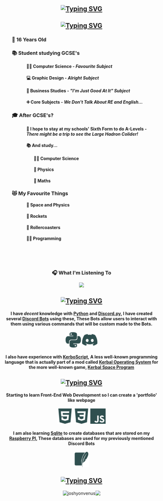 <h2 align="center">
    <a href="https://git.io/typing-svg">
        <img src="https://readme-typing-svg.demolab.com?font=Workbench&size=25&duration=4000&pause=1000&color=3783FF&background=FFFFFF00&center=true&vCenter=false&random=false&width=435&lines=Hey+there!+%F0%9F%91%8B;I+am+Joshua+Matthews+%3A-);I+am+16+years+old;Currently+revising+for+GCSE's" alt="Typing SVG" />
    </a>
</h2>
<div text-align="center" align="left" font-color=#5e5e5e>
    <h2 align="center">
        <a href="https://git.io/typing-svg">
            <img src="https://readme-typing-svg.demolab.com?font=Workbench&size=25&duration=4000&pause=1000&color=3783FF&background=FFFFFF00&center=true&vCenter=false&repeat=true&random=false&width=435&lines=About+Me;Very+(not)+Interesting" alt="Typing SVG" />
        </a>
    </h2>
    <div align="left">
        <ul>
                <h3 title="My Birthday Is October 20th!">
                    🧑 16 Years Old
                </h3>
                <h3>
                    📚 Student studying GCSE's
                </h3>
                <ul>
                    <ul>
                        <h4>
                            👨‍💻 Computer Science - <i>Favourite Subject</i>
                        </h4>
                    </ul>
                    <ul>
                        <h4>
                            💻 Graphic Design - <i>Alright Subject</i>
                        </h4>
                    </ul>
                    <ul>
                        <h4>
                            💼 Business Studies - <i>"I'm Just Good At It" Subject</i>
                        </h4>
                    </ul>
                    <ul>
                        <h4>
                            ➕ Core Subjects - <i>We Don't Talk About RE and English...</i>
                        </h4>
                    </ul>
                </ul>
                <h3>
                    🎓 After GCSE's?
                </h3>
                <ul>
                    <ul>
                        <h4>
                            🏫 I hope to stay at my schools' Sixth Form to do A-Levels - <i>There might be a trip to see the Large Hadron Colider!</i>
                        </h4>
                    </ul>
                    <ul>
                        <h4>
                            📚 And study...
                        </h4>
                        <ul>
                            <h4>
                                👨‍💻 Computer Science
                            </h4>
                        </ul>
                        <ul>
                            <h4>
                                🌌 Physics
                            </h4>
                        </ul>
                        <ul>
                            <h4>
                                📘 Maths
                            </h4>
                        </ul>
                    </ul>
                </ul>
                <h3>
                    😻 My Favourite Things
                </h3>
                <ul>
                    <ul>
                        <h4>
                            🌌 Space and Physics
                        </h4>
                    </ul>
                    <ul>
                        <h4>
                            🚀 Rockets
                        </h4>
                    </ul>
                    <ul>
                        <h4>
                            🎢 Rollercoasters
                        </h4>
                    </ul>
                    <ul>
                        <h4>
                            👨‍💻 Programming
                        </h4>
                    </ul>
                </ul>
        </ul>
    </div>
    <div align="center">
    <br><br><br>
    <h3>🎧 What I'm Listening To</h3>
        <p>
            <a href="https://spotify-github-profile.vercel.app/api/view?uid=dw0qwoccs2gpidexk0cf252u5&redirect=true">
                <img src="https://spotify-github-profile.vercel.app/api/view?uid=dw0qwoccs2gpidxek0cf252u5&redirect=true](https://spotify-github-profile.vercel.app/api/view?uid=dw0qwoccs2gpidxek0cf252u5&cover_image=true&theme=natemoo-re&show_offline=true&background_color=000000&interchange=true&bar_color=53b14f&bar_color_cover=true"/>
            </a>
        </p>
    </div>
    <h2 align="center">
        <a href="https://git.io/typing-svg">
            <img src="https://readme-typing-svg.demolab.com?font=Workbench&size=25&duration=4000&pause=1000&color=3783FF&background=FFFFFF00&center=true&vCenter=false&repeat=true&random=false&width=435&lines=What+I+Know;What+I+Barely+Know" alt="Typing SVG" />
        </a>
    </h2>
    <div align="center">
        <h4>I have <i title="I mean it's alright I guess">decent</i> knowledge with <a href="https://www.python.org">Python</a> and <a href="https://discordpy.readthedocs.io/en/stable/">Discord.py</a>, I have created several <a href="https://discord.com/developers/docs/intro">Discord Bots</a> using these, These Bots allow users to interact with them using various commands that will be custom made to the Bots.</h4>
        <img src="icons/python.svg" width=50 height=50/>
        <img src="icons/discord.svg" width=50 height=50/>
        <h4>I also have experience with <a href="https://ksp-kos.github.io/KOS/language.html">KerboScript</a>, A less well-known programming language that is actually part of a mod called <a href="https://ksp-kos.github.io/KOS/">Kerbal Operating System</a> for the more well-known game, <a href="https://www.kerbalspaceprogram.com/">Kerbal Space Program</a></h4>
    </div>
    <h2 align="center">
        <a href="https://git.io/typing-svg">
            <img src="https://readme-typing-svg.demolab.com?font=Workbench&size=25&duration=4000&pause=1000&color=3783FF&background=FFFFFF00&center=true&vCenter=false&repeat=true&random=false&width=435&lines=Currently+Learning;Struggling+To+Learn" alt="Typing SVG" />
        </a>
    </h2>
    <div align="center">
        <h4>Starting to learn Front-End Web Development so I can create a 'portfolio' like webpage</h4>
        <img src="icons/html5.svg" width=50 height=50/>
        <img src="icons/css3.svg" width=50 height=50/>
        <img src="icons/javascript.svg" width=50 height=50/>
        <h4>I am also learning <a href="https://www.sqlite.org">Sqlite</a> to create databases that are stored on my <a href="https://www.raspberrypi.com">Raspberry PI</a>, These databases are used for my previously mentioned Discord Bots</h4>
        <img src="icons/sqlite.svg" width=50 height=50/>
    </div>
    <h2 align="center">
        <a href="https://git.io/typing-svg">
            <img src="https://readme-typing-svg.demolab.com?font=Workbench&size=25&duration=4000&pause=1000&color=3783FF&background=FFFFFF00&center=true&vCenter=false&repeat=true&random=false&width=435&lines=GitHub+Statistics" alt="Typing SVG" />
        </a>
    </h2>
    <p align="center">
        <img height=115 align="center" src="https://github-readme-stats.vercel.app/api?username=joshyonvenus&show_icons=true&locale=en&bg_color=00000000&hide_border=true&hide_title=true" alt="joshyonvenus"/><img height=115 align="center" src="https://github-readme-stats.vercel.app/api/top-langs?username=joshyonvenus&layout=compact&langs_count=8&bg_color=00000000&hide_border=true"/>
    </p>
</div>
<!--
<a href="https://data-card-for-spotify.herokuapp.com/card?user_id=dw0qwoccs2gpidxek0cf252u5">
  <img src="https://data-card-for-spotify.herokuapp.com/api/card?user_id=dw0qwoccs2gpidxek0cf252u5&show_border=false&hide_title=true&show_date=false&hide_top_tracks=true" alt="Data Card for Spotify">
</a>
-->
